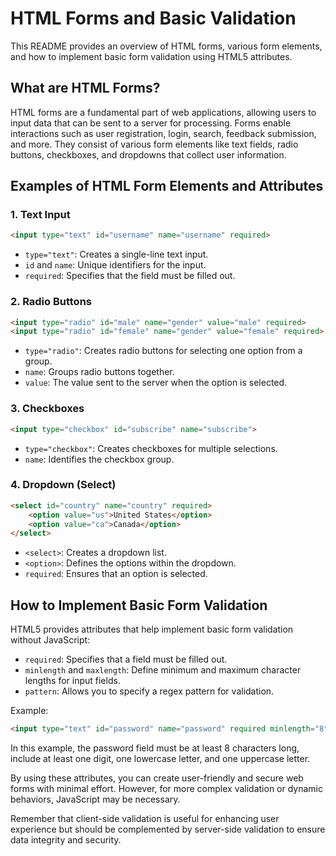 # HTML Forms and Basic Validation

This README provides an overview of HTML forms, various form elements, and how to implement basic form validation using HTML5 attributes.

## What are HTML Forms?

HTML forms are a fundamental part of web applications, allowing users to input data that can be sent to a server for processing. Forms enable interactions such as user registration, login, search, feedback submission, and more. They consist of various form elements like text fields, radio buttons, checkboxes, and dropdowns that collect user information.

## Examples of HTML Form Elements and Attributes

### 1. Text Input
```html
<input type="text" id="username" name="username" required>
```
- `type="text"`: Creates a single-line text input.
- `id` and `name`: Unique identifiers for the input.
- `required`: Specifies that the field must be filled out.

### 2. Radio Buttons
```html
<input type="radio" id="male" name="gender" value="male" required>
<input type="radio" id="female" name="gender" value="female" required>
```
- `type="radio"`: Creates radio buttons for selecting one option from a group.
- `name`: Groups radio buttons together.
- `value`: The value sent to the server when the option is selected.

### 3. Checkboxes
```html
<input type="checkbox" id="subscribe" name="subscribe">
```
- `type="checkbox"`: Creates checkboxes for multiple selections.
- `name`: Identifies the checkbox group.

### 4. Dropdown (Select)
```html
<select id="country" name="country" required>
    <option value="us">United States</option>
    <option value="ca">Canada</option>
</select>
```
- `<select>`: Creates a dropdown list.
- `<option>`: Defines the options within the dropdown.
- `required`: Ensures that an option is selected.

## How to Implement Basic Form Validation

HTML5 provides attributes that help implement basic form validation without JavaScript:

- `required`: Specifies that a field must be filled out.
- `minlength` and `maxlength`: Define minimum and maximum character lengths for input fields.
- `pattern`: Allows you to specify a regex pattern for validation.

Example:
```html
<input type="text" id="password" name="password" required minlength="8" pattern="^(?=.*\d)(?=.*[a-z])(?=.*[A-Z]).{8,}$">
```

In this example, the password field must be at least 8 characters long, include at least one digit, one lowercase letter, and one uppercase letter.

By using these attributes, you can create user-friendly and secure web forms with minimal effort. However, for more complex validation or dynamic behaviors, JavaScript may be necessary.

Remember that client-side validation is useful for enhancing user experience but should be complemented by server-side validation to ensure data integrity and security.